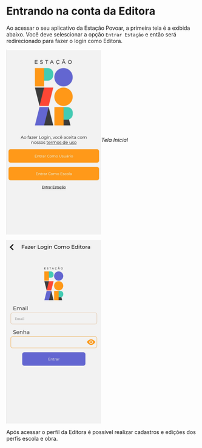 
# Entrando na conta da Editora

Ao acessar o seu aplicativo da Estação Povoar, a primeira tela é a exibida abaixo. Você deve selescionar a opção ``Entrar Estação`` e então será redirecionado para fazer o login como Editora.

[<img src="./imagens/editora1.jpg" align="middle" width="250"/>](./imagens/editora1.jpg "Tela Principal do aplicativo")*Tela Inicial* 

[<img src="./imagens/editora2.jpg" align="middle" width="250" />](./imagens/editora2.jpg "Acessar como Editora")




Após acessar o perfil da Editora é possível realizar cadastros e edições dos perfis escola e obra.



